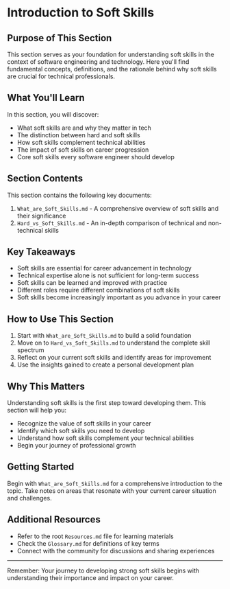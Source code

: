 # Introduction to Soft Skills

## Purpose of This Section
This section serves as your foundation for understanding soft skills in the context of software engineering and technology. Here you'll find fundamental concepts, definitions, and the rationale behind why soft skills are crucial for technical professionals.

## What You'll Learn
In this section, you will discover:
- What soft skills are and why they matter in tech
- The distinction between hard and soft skills
- How soft skills complement technical abilities
- The impact of soft skills on career progression
- Core soft skills every software engineer should develop

## Section Contents
This section contains the following key documents:
1. `What_are_Soft_Skills.md` - A comprehensive overview of soft skills and their significance
2. `Hard_vs_Soft_Skills.md` - An in-depth comparison of technical and non-technical skills

## Key Takeaways
- Soft skills are essential for career advancement in technology
- Technical expertise alone is not sufficient for long-term success
- Soft skills can be learned and improved with practice
- Different roles require different combinations of soft skills
- Soft skills become increasingly important as you advance in your career

## How to Use This Section
1. Start with `What_are_Soft_Skills.md` to build a solid foundation
2. Move on to `Hard_vs_Soft_Skills.md` to understand the complete skill spectrum
3. Reflect on your current soft skills and identify areas for improvement
4. Use the insights gained to create a personal development plan

## Why This Matters
Understanding soft skills is the first step toward developing them. This section will help you:
- Recognize the value of soft skills in your career
- Identify which soft skills you need to develop
- Understand how soft skills complement your technical abilities
- Begin your journey of professional growth

## Getting Started
Begin with `What_are_Soft_Skills.md` for a comprehensive introduction to the topic. Take notes on areas that resonate with your current career situation and challenges.

## Additional Resources
- Refer to the root `Resources.md` file for learning materials
- Check the `Glossary.md` for definitions of key terms
- Connect with the community for discussions and sharing experiences

---

Remember: Your journey to developing strong soft skills begins with understanding their importance and impact on your career.
